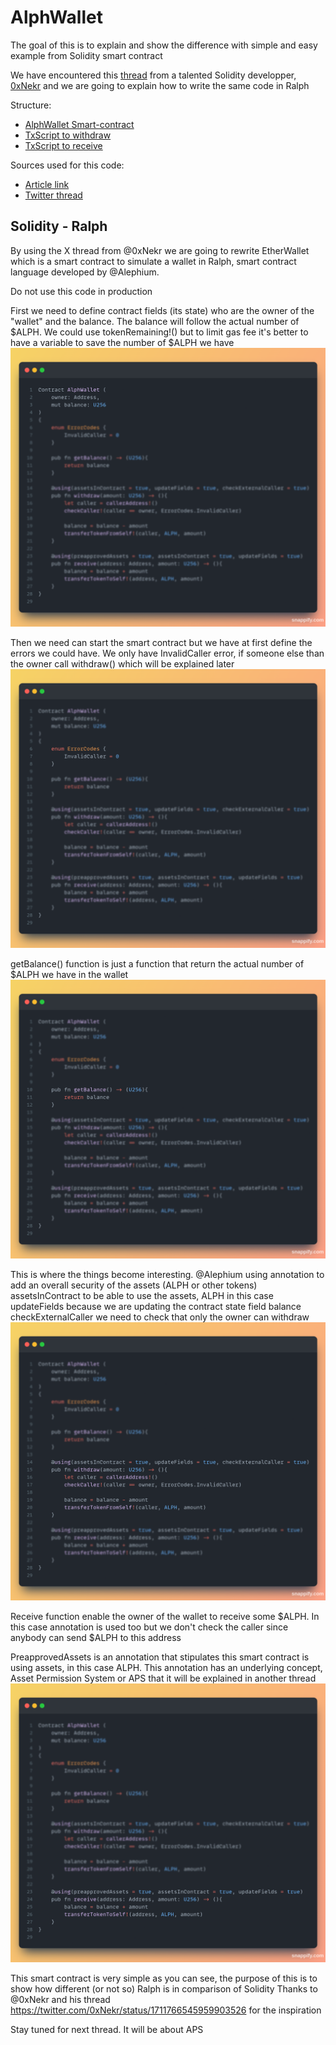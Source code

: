 # AlphWallet

The goal of this is to explain and show the difference with simple and easy example from Solidity smart contract

We have encountered this [thread](https://twitter.com/0xNekr/status/1711766545959903526) from a talented Solidity developper, [0xNekr](https://twitter.com/0xNekr) and we are going to explain how to write the same code in Ralph

Structure:
* [AlphWallet Smart-contract](alphWallet/contracts/alphWallet.ral)
* [TxScript to withdraw](alphWallet/contracts/withdraw.ral)
* [TxScript to receive](alphWallet/contracts/withdraw.ral)

Sources used for this code:
* [Article link](https://explorations-blockchain.com/2023/10/06/conception-dun-contrat-wallet-un-contrat-pour-gerer-vos-ethers/)
* [Twitter thread](https://twitter.com/0xNekr/status/1711766545959903526)

## Solidity - Ralph
By using the X thread from @0xNekr we are going to rewrite EtherWallet which is a smart contract to simulate a wallet in Ralph, smart contract language developed by @Alephium.

Do not use this code in production

First we need to define contract fields (its state) who are the owner of the "wallet" and the balance. The balance will follow the actual number of $ALPH. We could use tokenRemaining!() but to limit gas fee it's better to have a variable to save the number of $ALPH we have
![](img/contract-fields.png)

Then we need can start the smart contract but we have at first define the errors we could have. We only have InvalidCaller error, if someone else than the owner call withdraw() which will be explained later
![](img/errorscode.png)

getBalance() function is just a function that return the actual number of $ALPH we have in the wallet
![](img/getBalance.png)


This is where the things become interesting. @Alephium using annotation to add an overall security of the assets (ALPH or other tokens) 
assetsInContract to be able to use the assets, ALPH in this case
updateFields because we are updating the contract state field balance
checkExternalCaller we need to check that only the owner can withdraw
![](img/withdraw.png)

Receive function enable the owner of the wallet to receive some $ALPH. In this case annotation is used too but we don't check the caller since anybody can send $ALPH to this address

PreapprovedAssets is an annotation that stipulates this smart contract is using assets, in this case ALPH. This annotation has an underlying concept, Asset Permission System or APS that it will be explained in another thread
![](img/receive.png)

This smart contract is very simple as you can see, the purpose of this is to show how different (or not so) Ralph is in comparison of Solidity
Thanks to @0xNekr and his thread https://twitter.com/0xNekr/status/1711766545959903526 for the inspiration

Stay tuned for next thread. It will be about APS